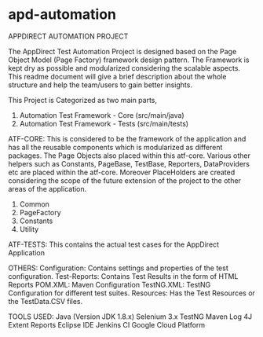 # apd-automation


APPDIRECT AUTOMATION PROJECT 

The AppDirect Test Automation Project is designed based on the Page Object Model (Page Factory) framework design pattern. The Framework is kept dry as possible and modularized considering the scalable aspects. This readme document will give a brief description about the whole structure and help the team/users to gain better insights. 
 
This Project is Categorized as two main parts,
1. Automation Test Framework - Core  (src/main/java)
2. Automation Test Framework - Tests (src/main/tests)

ATF-CORE: 
This is considered to be the framework of the application and has all the reusable components which is modularized as different packages. The Page Objects also placed within this atf-core. Various other helpers such as Constants, PageBase, TestBase, Reporters, DataProviders etc are placed within the atf-core. Moreover PlaceHolders are created considering the scope of the future extension of the project to the other areas of the application. 
1. Common
2. PageFactory
3. Constants
4. Utility

ATF-TESTS: 
This contains the actual test cases for the AppDirect Application

OTHERS: 
Configuration: Contains settings and properties of the test configuration. 
Test-Reports: Contains Test Results in the form of HTML Reports
POM.XML: Maven Configuration
TestNG.XML: TestNG Configuration for different test suites.
Resources: Has the Test Resources or the TestData.CSV files. 

TOOLS USED: 
Java (Version JDK 1.8.x)
Selenium 3.x
TestNG 
Maven 
Log 4J
Extent Reports
Eclipse IDE
Jenkins CI
Google Cloud Platform

